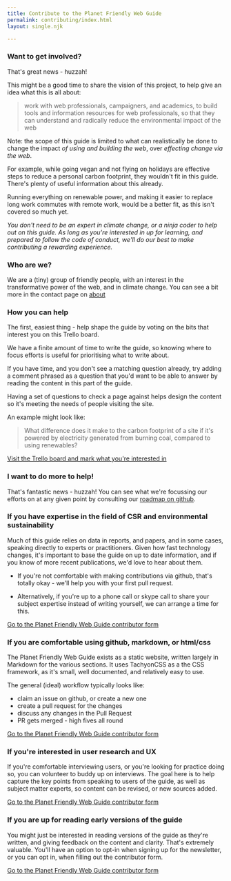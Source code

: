 ```yaml
---
title: Contribute to the Planet Friendly Web Guide
permalink: contributing/index.html
layout: single.njk

---
```


### Want to get involved?

That's great news - huzzah!

This might be a good time to share the vision of this project, to help give an idea what this is all about:

> work with web professionals, campaigners, and academics, to build tools and information resources for web professionals, so that they can understand and radically reduce the environmental impact of the web

Note: the scope of this guide is limited to what can realistically be done to change the impact _of using and building the web_, over _effecting change via the web_.

For example, while going vegan and not flying on holidays are effective steps to reduce a personal carbon footprint, they wouldn't fit in this guide. There's plenty of useful information about this already.

Running everything on renewable power, and making it easier to replace long work commutes with remote work, would be a better fit, as this isn't covered so much yet.

_You don't need to be an expert in climate change, or a ninja coder to help out on this guide. As long as you're interested in up for learning, and prepared to follow the code of conduct, we'll do our best to make contributing a rewarding experience._

### Who are we?

We are a (tiny) group of friendly people, with an interest in the transformative power of the web, and in climate change. You can see a bit more in the contact page on [about](https://www.planetfriendlyweb.org/about)

### How you can help

The first, easiest thing - help shape the guide by voting on the bits that interest you on this Trello board.

We have a finite amount of time to write the guide, so knowing where to focus efforts is useful for prioritising what to write about.

If you have time, and you don't see a matching question already, try adding a comment phrased as a question that you'd want to be able to answer by reading the content in this part of the guide.

Having a set of questions to check a page against helps design the content so it's meeting the needs of people visiting the site.

An example might look like:

> What difference does it make to the carbon footprint of a site if it's powered by electricity generated from burning coal, compared to using renewables?

[Visit the Trello board and mark what you're interested in](https://trello.com/c/M4qkxjXs/20-how-to-use-this-board)



### I want to do more to help!

That's fantastic news - huzzah! You can see what we're focussing our efforts on  at any given point by consulting our [roadmap on github](https://github.com/productscience/planet-friendly-web/projects/1).

### If you have expertise in the field of CSR and environmental sustainability

Much of this guide relies on data in reports, and papers, and in some cases, speaking directly to experts or practitioners. Given how fast technology changes, it's important to base the guide on up to date information, and if you know of more recent publications, we'd love to hear about them.

- If you're not comfortable with making contributions via github, that's totally okay - we'll help you with your first pull request.

- Alternatively, if you're up to a phone call or skype call to share your subject expertise instead of writing yourself, we can arrange a time for this.

[Go to the Planet Friendly Web Guide contributor form](https://docs.google.com/forms/d/e/1FAIpQLSdQPnCVOOxvQABIO2lkXUONvLEnUmDg0XMw3e6itYudHQwT_w/viewform?usp=sf_link)

### If you are comfortable using github, markdown, or html/css

The Planet Friendly Web Guide exists as a static website, written largely in Markdown for the various sections. It uses TachyonCSS as a the CSS framework, as it's small, well documented, and relatively easy to use.

The general (ideal) workflow typically looks like:

- claim an issue on github, or create a new one
- create a pull request for the changes
- discuss any changes in the Pull Request
- PR gets merged - high fives all round

[Go to the Planet Friendly Web Guide contributor form](https://docs.google.com/forms/d/e/1FAIpQLSdQPnCVOOxvQABIO2lkXUONvLEnUmDg0XMw3e6itYudHQwT_w/viewform?usp=sf_link)


### If you're interested in user research and UX

If you're comfortable interviewing users, or you're looking for practice doing so, you can volunteer to buddy up on interviews. The goal here is to help capture the key points from speaking to users of the guide, as well as subject matter experts, so content can be revised, or new sources added.

[Go to the Planet Friendly Web Guide contributor form](https://docs.google.com/forms/d/e/1FAIpQLSdQPnCVOOxvQABIO2lkXUONvLEnUmDg0XMw3e6itYudHQwT_w/viewform?usp=sf_link)


### If you are up for reading early versions of the guide

You might just be interested in reading versions of the guide as they're written, and giving feedback on the content and clarity. That's extremely valuable. You'll have an option to opt-in when signing up for the newsletter, or you can opt in, when filling out the contributor form.

[Go to the Planet Friendly Web Guide contributor form](https://docs.google.com/forms/d/e/1FAIpQLSdQPnCVOOxvQABIO2lkXUONvLEnUmDg0XMw3e6itYudHQwT_w/viewform?usp=sf_link)
